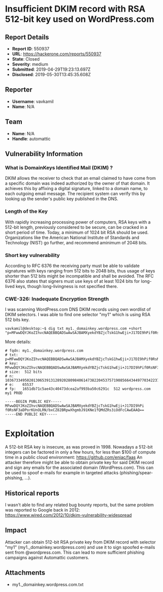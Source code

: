 # Insufficient DKIM record with RSA 512-bit key used on WordPress.com

## Report Details
- **Report ID**: 550937
- **URL**: https://hackerone.com/reports/550937
- **State**: Closed
- **Severity**: medium
- **Submitted**: 2019-04-29T19:23:13.697Z
- **Disclosed**: 2019-05-30T13:45:35.608Z

## Reporter
- **Username**: vavkamil
- **Name**: N/A

## Team
- **Name**: N/A
- **Handle**: automattic

## Vulnerability Information
### What is DomainKeys Identified Mail (DKIM) ?
DKIM allows the receiver to check that an email claimed to have come from a specific domain was indeed authorized by the owner of that domain. It achieves this by affixing a digital signature, linked to a domain name, to each outgoing email message. The recipient system can verify this by looking up the sender's public key published in the DNS.

### Length of the Key
With rapidly increasing processing power of computers, RSA keys with a 512-bit length, previously considered to be secure, can be cracked in a short period of time. Today, a minimum of 1024 bit RSA should be used. Organizations like the American National Institute of Standards and Technology (NIST) go further, and recommend aminimum of 2048 bits.

### Short key vulnerability
According to RFC 6376 the receiving party must be able to validate signatures with keys ranging from 512 bits to 2048 bits, thus usage of keys shorter than 512 bits might be incompatible and shall be avoided. The RFC 6376 also states that signers must use keys of at least 1024 bits for long-lived keys, though long-livingness is not specified there.

### CWE-326: Inadequate Encryption Strength
I was scanning WordPress.com DNS DKIM records using own wordlist of DKIM selectors. I was able to find one selector "my1" which is using RSA 512 bits key.

```
vavkamil@desktop:~$ dig txt my1._domainkey.wordpress.com +short
"p=MFwwDQYJKoZIhvcNAQEBBQADSwAwSAJBAMXyekdYBZjcTskG1hwEji+J17DI9hPif0RsNF3aDPorKUnOLRN/bxCZ82BRpwXhgmbJ91KNe1fQMdZRs3iOdFcCAwEAAQ=="
```
More details:
```
# fqdn: my1._domainkey.wordpress.com
# txt:  p=MFwwDQYJKoZIhvcNAQEBBQADSwAwSAJBAMXyekdYBZjcTskG1hwEji+J17DI9hPif0RsNF3aDPorKUnOLRN/bxCZ82BRpwXhgmbJ91KNe1fQMdZRs3iOdFcCAwEAAQ==
# key:  MFwwDQYJKoZIhvcNAQEBBQADSwAwSAJBAMXyekdYBZjcTskG1hwEji+J17DI9hPif0RsNF3aDPorKUnOLRN/bxCZ82BRpwXhgmbJ91KNe1fQMdZRs3iOdFcCAwEAAQ==
# size:  512 bits
# n:    10367334950201306539131289202809840614738220453757190856643449770342237105356400464470413674101052983691492083310061606610679073552649560621665862279918679
# e:    65537
# fp:   1651db71c5ae43c40473dcea2af993ba50c6291c  512 wordpress.com my1 PROD

-----BEGIN PUBLIC KEY-----
MFwwDQYJKoZIhvcNAQEBBQADSwAwSAJBAMXyekdYBZjcTskG1hwEji+J17DI9hPi
f0RsNF3aDPorKUnOLRN/bxCZ82BRpwXhgmbJ91KNe1fQMdZRs3iOdFcCAwEAAQ==
-----END PUBLIC KEY-----
```

Exploitation
=====================
A 512-bit RSA key is insecure, as was proved in 1998.  Nowadays a 512-bit integers can be factored in only a few hours, for less than $100 of compute time in a public cloud environment: https://github.com/eniac/faas
An attacker therefore might be able to obtain private key for said DKIM record and sign any emails for the associated domain (WordPress.com). This can be used to spoof e-mails for example in targeted attacks (phishing/spear-phishing, ...).

Historical reports
--------------------------------------
I wasn't able to find any related bug bounty reports, but the same problem was reported to Google back in 2012: https://www.wired.com/2012/10/dkim-vulnerability-widespread

## Impact

Attacker can obtain 512-bit RSA private key from DKIM record with selector "my1" (my1._domainkey.wordpress.com) and use it to sign spoofed e-mails sent from @wordpress.com. This can lead to more sufficient phishing campaigns against Automattic customers.

## Attachments
- my1._domainkey.wordpress.com.txt
